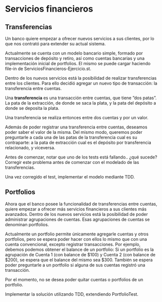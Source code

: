 # Servicios financieros

## Transferencias

Un banco quiere empezar a ofrecer nuevos servicios a sus clientes, por lo que nos contrató para extender su actual sistema.

Actualmente se cuenta con un modelo bancario simple, formado por transacciones de depósito y retiro, así como cuentas bancarias y una implementación inicial de portfolios. El mismo se puede cargar haciendo file-in de ServiciosFinancieros-Ejercicio.st.

Dentro de los nuevos servicios está la posibilidad de realizar transferencias entre los clientes. Para ello decidió agregar un nuevo tipo de transacción: la transferencia entre cuentas.

Una **transferencia** es una transacción entre cuentas, que tiene ”dos patas”. La pata de la extracción, de donde se saca la plata, y la pata del depósito a donde se deposita la plata.

Una transferencia se realiza entonces entre dos cuentas y por un valor.

Además de poder registrar una transferencia entre cuentas, deseamos poder saber el valor de la misma. Del mismo modo, queremos poder preguntarle a cada una de las patas de la transferencia cual es su contraparte: a la pata de extracción cual es el depósito por transferencia relacionado, y viceversa.

Antes de comenzar, notar que uno de los tests está fallando.. ¿qué sucede? Corregir este problema antes de comenzar con el modelado de las transferencias.

Una vez corregido el test, implementar el modelo mediante TDD.

## Portfolios

Ahora que el banco posee la funcionalidad de transferencias entre cuentas, quiere empezar a ofrecer más servicios financieros a sus clientes más avanzados. Dentro de los nuevos servicios está la posibilidad de poder administrar agrupaciones de cuentas. Esas agrupaciones de cuentas se denominan portfolios.

Actualmente un portfolio permite únicamente agregarle cuentas y otros portfolios, pero se espera poder hacer con ellos lo mismo que con una cuenta convencional, excepto registrar transacciones. Por ejemplo, debemos podemos obtener el balance de un portfolio: Si un portfolio es la agrupación de Cuenta 1 (con balance de $100) y Cuenta 2 (con balance de $200), se espera que el balance del mismo sea $300. También se espera poder preguntarle a un portfolio si alguna de sus cuentas registró una transacción.

Por el momento, no se desea poder quitar cuentas o portfolios de un portfolio.

Implementar la solución utilizando TDD, extendiendo PortfolioTest.
